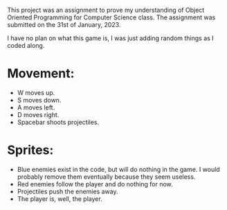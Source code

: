 This project was an assignment to prove my understanding of Object Oriented Programming for Computer Science class. The assignment was submitted on the 31st of January, 2023. 

I have no plan on what this game is, I was just adding random things as I coded along. 

# Movement:
- W moves up. 
- S moves down. 
- A moves left. 
- D moves right. 
- Spacebar shoots projectiles. 

# Sprites:
- Blue enemies exist in the code, but will do nothing in the game. I would probably remove them eventually because they seem useless.  
- Red enemies follow the player and do nothing for now.
- Projectiles push the enemies away.
- The player is, well, the player.